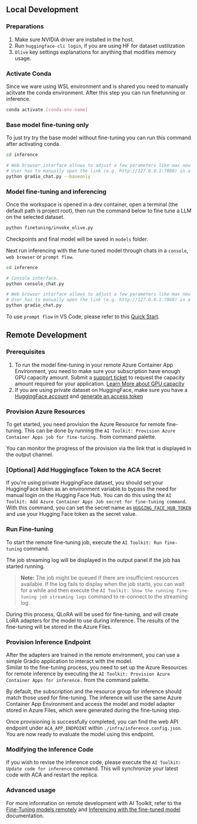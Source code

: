 ## Local Development
### Preparations

1. Make sure NVIDIA driver are installed in the host. 
2. Run `huggingface-cli login`, if you are using HF for dataset ustilization
3. `Olive` key settings explanations for anything that modifies memory usage. 

### Activate Conda
Since we ware using WSL environment and is shared you need to manually acitvate the conda environment. After this step you can run finetunning or inference.

```bash
conda activate [conda-env-name] 
```

### Base model fine-tuning only
To just try try the base model without fine-tuning you can run this command after activating conda.

```bash
cd inference

# Web browser interface allows to adjust a few parameters like max new token length, temperature and so on.
# User has to manually open the link (e.g. http://127.0.0.1:7860) in a browser after gradio initiates the connections.
python gradio_chat.py --baseonly
```

### Model fine-tuning and inferencing

Once the workspace is opened in a dev container, open a terminal (the default path is project root), then run the command below to fine tune a LLM on the selected dataset.

```bash
python finetuning/invoke_olive.py 
```

Checkpoints and final model will be saved in `models` folder.

Next run inferencing with the fune-tuned model through chats in a `console`, `web browser` or `prompt flow`.

```bash
cd inference

# Console interface.
python console_chat.py

# Web browser interface allows to adjust a few parameters like max new token length, temperature and so on.
# User has to manually open the link (e.g. http://127.0.0.1:7860) in a browser after gradio initiates the connections.
python gradio_chat.py
```

To use `prompt flow` in VS Code, please refer to this [Quick Start](https://microsoft.github.io/promptflow/how-to-guides/quick-start.html).


## Remote Development
### Prerequisites
1. To run the model fine-tuning in your remote Azure Container App Environment, you need to make sure your subscription have enough GPU capacity amount. Submit a [support ticket](https://azure.microsoft.com/support/create-ticket/) to request the capacity amount required for your application. [Learn More about GPU capacity](https://learn.microsoft.com/en-us/azure/container-apps/workload-profiles-overview)
2. If you are using private dataset on HuggingFace, make sure you have a [HuggingFace account](https://huggingface.co/) and [generate an access token](https://huggingface.co/docs/hub/security-tokens)

### Provision Azure Resources
To get started, you need provision the Azure Resource for remote fine-tuning. This can be done by running the `AI Toolkit: Provision Azure Container Apps job for fine-tuning.` from command palette.

You can monitor the progress of the provision via the link that is displayed in the output channel.

### [Optional] Add Huggingface Token to the ACA Secret
If you're using private HuggingFace dataset, you should set your HuggingFace token as an environment variable to bypass the need for manual login on the Hugging Face Hub.
You can do this using the `AI Toolkit: Add Azure Container Apps Job secret for fine-tuning command`. With this command, you can set the secret name as [`HUGGING_FACE_HUB_TOKEN`](https://huggingface.co/docs/huggingface_hub/package_reference/environment_variables#hftoken) and use your Hugging Face token as the secret value.

### Run Fine-tuning
To start the remote fine-tuning job, execute the `AI Toolkit: Run fine-tuning` command.

The job streaming log will be displayed in the output panel if the job has started running. 
> **Note:** The job might be queued if there are insufficient resources available. If the log fails to display when the job starts, you can wait for a while and then execute the `AI Toolkit: Show the running fine-tuning job streaming logs` command to re-connect to the streaming log.
    
During this process, QLoRA will be used for fine-tuning, and will create LoRA adapters for the model to use during inference.
The results of the fine-tuning will be stored in the Azure Files.

### Provision Inference Endpoint
After the adapters are trained in the remote environment, you can use a simple Gradio application to interact with the model.  
Similar to the fine-tuning process, you need to set up the Azure Resources for remote inference by executing the `AI Toolkit: Provision Azure Container Apps for inference.` from the command palette. 
   
By default, the subscription and the resource group for inference should match those used for fine-tuning. The inference will use the same Azure Container App Environment and access the model and model adapter stored in Azure Files, which were generated during the fine-tuning step. 

Once provisioning is successfully completed, you can find the web API endpoint under `ACA_APP_ENDPOINT` within `./infra/inference.config.json`. You are now ready to evaluate the model using this endpoint.

### Modifying the Inference Code  
If you wish to revise the inference code, please execute the `AI Toolkit: Update code for inference` command. This will synchronize your latest code with ACA and restart the replica.  

### Advanced usage
For more information on remote development with AI Toolkit, refer to the [Fine-Tuning models remotely](https://aka.ms/ai-toolkit/remote-provision) and [Inferencing with the fine-tuned model](https://aka.ms/ai-toolkit/remote-inference) documentation.